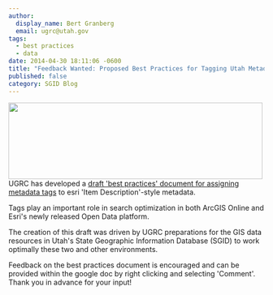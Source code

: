 ```yaml
---
author:
  display_name: Bert Granberg
  email: ugrc@utah.gov
tags:
  - best practices
  - data
date: 2014-04-30 18:11:06 -0600
title: "Feedback Wanted: Proposed Best Practices for Tagging Utah Metadata"
published: false
category: SGID Blog
---
```


<p><img src="{% link images/tagexample2.png %}" alt="" title="tagexample2" width="500" height="151" class="inline-text-right" />UGRC has developed a <a href="https://docs.google.com/a/utah.gov/document/d/1V7lnrMX6Ufok3lmSoxVaBJhwWnvlyPRb6v8kNzSjlQ4/edit">draft 'best practices' document for assigning metadata tags</a> to esri 'Item Description'-style metadata.</p>
<p>Tags play an important role in search optimization in both ArcGIS Online and Esri's newly released Open Data platform.</p>
<p>The creation of this draft was driven by UGRC preparations for the GIS data resources in Utah's State Geographic Information Database (SGID) to work optimally these two and other environments.</p>
<p>Feedback on the best practices document is encouraged and can be provided within the google doc by right clicking and selecting 'Comment'. Thank you in advance for your input!</p>
